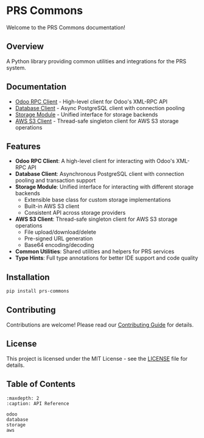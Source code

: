 # PRS Commons

Welcome to the PRS Commons documentation!

## Overview

A Python library providing common utilities and integrations for the PRS system.

## Documentation

- [Odoo RPC Client](odoo) - High-level client for Odoo's XML-RPC API
- [Database Client](database) - Async PostgreSQL client with connection pooling
- [Storage Module](storage) - Unified interface for storage backends
- [AWS S3 Client](aws) - Thread-safe singleton client for AWS S3 storage operations


## Features

- **Odoo RPC Client**: A high-level client for interacting with Odoo's XML-RPC API
- **Database Client**: Asynchronous PostgreSQL client with connection pooling and transaction support
- **Storage Module**: Unified interface for interacting with different storage backends
  - Extensible base class for custom storage implementations
  - Built-in AWS S3 client
  - Consistent API across storage providers
- **AWS S3 Client**: Thread-safe singleton client for AWS S3 storage operations
  - File upload/download/delete
  - Pre-signed URL generation
  - Base64 encoding/decoding
- **Common Utilities**: Shared utilities and helpers for PRS services
- **Type Hints**: Full type annotations for better IDE support and code quality

## Installation

```bash
pip install prs-commons
```

## Contributing

Contributions are welcome! Please read our [Contributing Guide](CONTRIBUTING.md) for details.

## License

This project is licensed under the MIT License - see the [LICENSE](LICENSE) file for details.

## Table of Contents

```{toctree}
:maxdepth: 2
:caption: API Reference

odoo
database
storage
aws

```
